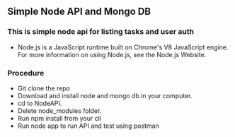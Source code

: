 ﻿## Simple Node API and Mongo DB
### This is simple node api for listing tasks and user auth

* Node.js is a JavaScript runtime built on Chrome's V8 JavaScript engine. For more information on using Node.js, see the Node.js Website.

### Procedure
* Git clone the repo
* Download and install node and mongo db in your computer.
* cd to NodeAPI.
* Delete node_modules folder.
* Run npm install from your cli
* Run node app to run API and test using postman
